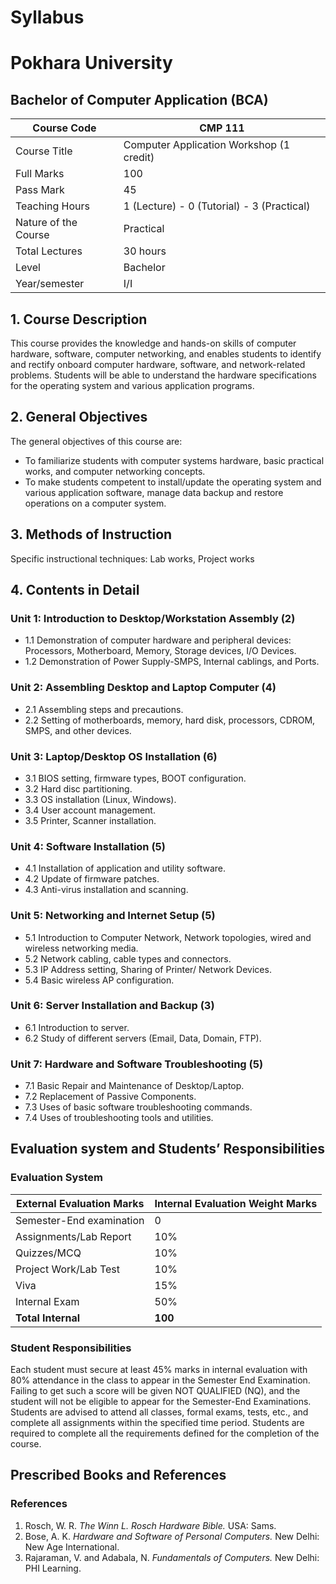 # Syllabus

# Pokhara University

## Bachelor of Computer Application (BCA)

| Course Code          | CMP 111                                    |
| -------------------- | ------------------------------------------ |
| Course Title         | Computer Application Workshop (1 credit)   |
| Full Marks           | 100                                        |
| Pass Mark            | 45                                         |
| Teaching Hours       | 1 (Lecture) - 0 (Tutorial) - 3 (Practical) |
| Nature of the Course | Practical                                  |
| Total Lectures       | 30 hours                                   |
| Level                | Bachelor                                   |
| Year/semester        | I/I                                        |

## 1. Course Description

This course provides the knowledge and hands-on skills of computer hardware, software, computer networking, and enables students to identify and rectify onboard computer hardware, software, and network-related problems. Students will be able to understand the hardware specifications for the operating system and various application programs.

## 2. General Objectives

The general objectives of this course are:

- To familiarize students with computer systems hardware, basic practical works, and computer networking concepts.
- To make students competent to install/update the operating system and various application software, manage data backup and restore operations on a computer system.

## 3. Methods of Instruction

Specific instructional techniques: Lab works, Project works

## 4. Contents in Detail

### Unit 1: Introduction to Desktop/Workstation Assembly (2)

- 1.1 Demonstration of computer hardware and peripheral devices: Processors, Motherboard, Memory, Storage devices, I/O Devices.
- 1.2 Demonstration of Power Supply-SMPS, Internal cablings, and Ports.

### Unit 2: Assembling Desktop and Laptop Computer (4)

- 2.1 Assembling steps and precautions.
- 2.2 Setting of motherboards, memory, hard disk, processors, CDROM, SMPS, and other devices.

### Unit 3: Laptop/Desktop OS Installation (6)

- 3.1 BIOS setting, firmware types, BOOT configuration.
- 3.2 Hard disc partitioning.
- 3.3 OS installation (Linux, Windows).
- 3.4 User account management.
- 3.5 Printer, Scanner installation.

### Unit 4: Software Installation (5)

- 4.1 Installation of application and utility software.
- 4.2 Update of firmware patches.
- 4.3 Anti-virus installation and scanning.

### Unit 5: Networking and Internet Setup (5)

- 5.1 Introduction to Computer Network, Network topologies, wired and wireless networking media.
- 5.2 Network cabling, cable types and connectors.
- 5.3 IP Address setting, Sharing of Printer/ Network Devices.
- 5.4 Basic wireless AP configuration.

### Unit 6: Server Installation and Backup (3)

- 6.1 Introduction to server.
- 6.2 Study of different servers (Email, Data, Domain, FTP).

### Unit 7: Hardware and Software Troubleshooting (5)

- 7.1 Basic Repair and Maintenance of Desktop/Laptop.
- 7.2 Replacement of Passive Components.
- 7.3 Uses of basic software troubleshooting commands.
- 7.4 Uses of troubleshooting tools and utilities.

## Evaluation system and Students’ Responsibilities

### Evaluation System

| External Evaluation Marks | Internal Evaluation Weight Marks |
| ------------------------- | -------------------------------- |
| Semester-End examination  | 0                                |
| Assignments/Lab Report    | 10%                              |
| Quizzes/MCQ               | 10%                              |
| Project Work/Lab Test     | 10%                              |
| Viva                      | 15%                              |
| Internal Exam             | 50%                              |
| **Total Internal**        | **100**                          |

### Student Responsibilities

Each student must secure at least 45% marks in internal evaluation with 80% attendance in the class to appear in the Semester End Examination. Failing to get such a score will be given NOT QUALIFIED (NQ), and the student will not be eligible to appear for the Semester-End Examinations. Students are advised to attend all classes, formal exams, tests, etc., and complete all assignments within the specified time period. Students are required to complete all the requirements defined for the completion of the course.

## Prescribed Books and References

### References

1. Rosch, W. R. _The Winn L. Rosch Hardware Bible._ USA: Sams.
2. Bose, A. K. _Hardware and Software of Personal Computers._ New Delhi: New Age International.
3. Rajaraman, V. and Adabala, N. _Fundamentals of Computers._ New Delhi: PHI Learning.
